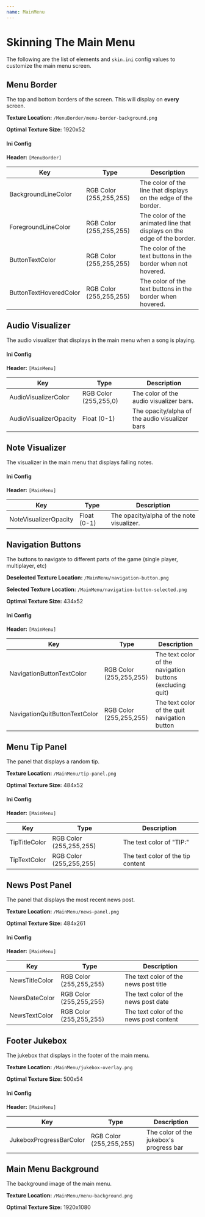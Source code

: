 ```yaml
---
name: MainMenu
---
```


# Skinning The Main Menu

The following are the list of elements and `skin.ini` config values to customize the main menu screen.

## Menu Border

The top and bottom borders of the screen. This will display on **every** screen.

**Texture Location:** `/MenuBorder/menu-border-background.png`

**Optimal Texture Size:** 1920x52

#### Ini Config

**Header:** `[MenuBorder]`

| Key                    | Type                    | Description                                                             |
|------------------------|-------------------------|-------------------------------------------------------------------------|
| BackgroundLineColor    | RGB Color (255,255,255) | The color of the line that displays on the edge of the border.          |
| ForegroundLineColor    | RGB Color (255,255,255) | The color of the animated line that displays on the edge of the border. |
| ButtonTextColor        | RGB Color (255,255,255) |  The color of the text buttons in the border when not hovered.          |
| ButtonTextHoveredColor | RGB Color (255,255,255) | The color of the text buttons in the border when hovered.               |


## Audio Visualizer

The audio visualizer that displays in the main menu when a song is playing.

#### Ini Config

**Header:** `[MainMenu]`

| Key                    | Type                  | Description                                    |
|------------------------|-----------------------|------------------------------------------------|
| AudioVisualizerColor   | RGB Color (255,255,0) | The color of the audio visualizer bars.        |
| AudioVisualizerOpacity | Float (0-1)           | The opacity/alpha of the audio visualizer bars |

## Note Visualizer

The visualizer in the main menu that displays falling notes.

#### Ini Config

**Header:** `[MainMenu]`

| Key                   | Type        | Description                               |
|-----------------------|-------------|-------------------------------------------|
| NoteVisualizerOpacity | Float (0-1) | The opacity/alpha of the note visualizer. |

## Navigation Buttons

The buttons to navigate to different parts of the game (single player, multiplayer, etc)

**Deselected Texture Location:** `/MainMenu/navigation-button.png`

**Selected Texture Location:** `/MainMenu/navigation-button-selected.png`

**Optimal Texture Size:** 434x52 

#### Ini Config

**Header:** `[MainMenu]`

| Key                           | Type                    | Description                                               |
|-------------------------------|-------------------------|-----------------------------------------------------------|
| NavigationButtonTextColor     | RGB Color (255,255,255) | The text color of the navigation buttons (excluding quit) |
| NavigationQuitButtonTextColor | RGB Color (255,255,255) | The text color of the quit navigation button              |


## Menu Tip Panel

The panel that displays a random tip.

**Texture Location:** `/MainMenu/tip-panel.png`

**Optimal Texture Size:** 484x52

#### Ini Config

**Header:** `[MainMenu]`

| Key           | Type                    | Description                       |
|---------------|-------------------------|-----------------------------------|
| TipTitleColor | RGB Color (255,255,255) | The text color of "TIP:"          |
| TipTextColor  | RGB Color (255,255,255) | The text color of the tip content |


## News Post Panel

The panel that displays the most recent news post.

**Texture Location:** `/MainMenu/news-panel.png`

**Optimal Texture Size:** 484x261 

#### Ini Config

**Header:** `[MainMenu]`

| Key            | Type                    | Description                             |
|----------------|-------------------------|-----------------------------------------|
| NewsTitleColor | RGB Color (255,255,255) | The text color of the news post title   |
| NewsDateColor  | RGB Color (255,255,255) | The text color of the news post date    |
| NewsTextColor  | RGB Color (255,255,255) | The text color of the news post content |

## Footer Jukebox

The jukebox that displays in the footer of the main menu.

**Texture Location:** `/MainMenu/jukebox-overlay.png`

**Optimal Texture Size:** 500x54

#### Ini Config

**Header:** `[MainMenu]`

| Key                     | Type                    | Description                             |
|-------------------------|-------------------------|-----------------------------------------|
| JukeboxProgressBarColor | RGB Color (255,255,255) | The color of the jukebox's progress bar |

## Main Menu Background

The background image of the main menu.

**Texture Location:** `/MainMenu/menu-background.png`

**Optimal Texture Size:** 1920x1080
